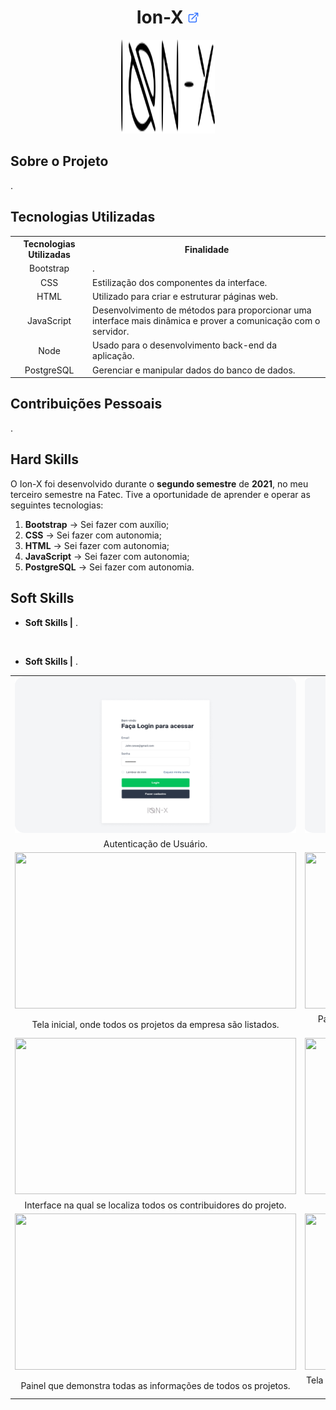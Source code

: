 <h1 align="center"><b>Ion-X <a href="https://github.com/ThomasPalma1/FatecAPI-03"><img src="/docs/external-link.png"  width="19" height="19"></a>
</h1></b>

<p align="center"> 
   <img src="/docs/ionx.svg" width="150" height="150">
</p>

## **Sobre o Projeto**

<p align="justify">.</p>

## **Tecnologias Utilizadas**

<table>
    <tr>
        <th>Tecnologias Utilizadas</th>
        <th>Finalidade</th>
    </tr>
    <tr>
        <td align="center">Bootstrap</td>
        <td align="justify">.</td>
    </tr>
    <tr>
        <td align="center">CSS</td>
        <td align="justify">Estilização dos componentes da interface.</td>
    </tr>
    <tr>
        <td align="center">HTML</td>
        <td align="left">Utilizado para criar e estruturar páginas web.</td>
    </tr>
    <tr>
        <td align="center">JavaScript</td>
        <td align="left">Desenvolvimento de métodos para proporcionar uma interface mais dinâmica e prover a comunicação com o servidor.</td>
    </tr>
    <tr>
        <td align="center">Node</td>
        <td align="left">Usado para o desenvolvimento back-end da aplicação.</td>
    </tr>
    <tr>
        <td align="center">PostgreSQL</td>
        <td align="left">Gerenciar e manipular dados do banco de dados.</td>

</table>

## **Contribuições Pessoais**

<p align="justify">.</p>

## **Hard Skills**

O Ion-X foi desenvolvido durante o **segundo semestre** de **2021**, no meu terceiro semestre na Fatec. Tive a oportunidade de aprender e operar as seguintes tecnologias:

  1.  **Bootstrap** &#8594; Sei fazer com auxílio;
  3.  **CSS** &#8594; Sei fazer com autonomia;
  4.  **HTML** &#8594; Sei fazer com autonomia;
  5.  **JavaScript** &#8594; Sei fazer com autonomia;
  7.  **PostgreSQL** &#8594; Sei fazer com autonomia.

## **Soft Skills**

* **Soft Skills |** .

<br>

* **Soft Skills |** .


<table>
   <tr>
      <td width="455"><img src="/docs/FatecAPI-03/login_screen.png" width="450" height="250" /></td>
      <td width="455"><img src="/docs/FatecAPI-03/register_screen.png" width="450" height="250" /></td>
   </tr>
   <tr>
      <td align="center">Autenticação de Usuário.</td>
      <td align="center">Registro de Usuário.</td>
   </tr>
   <tr>
      <td><img src="/docs/FatecAPI-03/" width="450" height="250"/></td>
      <td><img src="/docs/FatecAPI-03/" width="450" height="250" /></td>
   </tr>
   <tr>
      <td align="center">Tela inicial, onde todos os projetos da empresa são listados.</td>
      <td align="center">Painel das atividades de um projeto. Cada cor representa uma situação diferente.</td>
   </tr>
   <tr>
      <td><img src="/docs/FatecAPI-03/" width="450" height="250" /></td>
      <td><img src="/docs/FatecAPI-03/" width="450" height="250" /></td>
   </tr>
   <tr>
      <td align="center">Interface na qual se localiza todos os contribuidores do projeto.</td>
      <td align="center">Página que exibe o projeto graficamente.</td>
   </tr>
   <tr>
      <td><img src="/docs/FatecAPI-03/" width="450" height="250" /></td>
      <td><img src="/docs/FatecAPI-03/" width="450" height="250"/></td>
   </tr>
   <tr>
      <td align="center">Painel que demonstra todas as informações de todos os projetos.</td>
      <td align="center">Tela onde é possivel realizar o encaminhamento de e-mails para os contribuidores do projeto.</td>
   </tr>
</table>